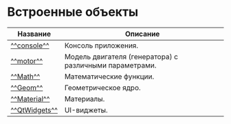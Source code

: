 # Встроенные объекты
| Название         | Описание                                      |
|------------------|-----------------------------------------------|
| [^^console^^](console/_index.md)     | Консоль приложения.                          |
| [^^motor^^](motor/_index.md)         | Модель двигателя (генератора) с различными параметрами. |
| [^^Math^^](Math/_index.md)           | Математические функции.                       |
| [^^Geom^^](Geom/_index.md)           | Геометрическое ядро.                          |
| [^^Material^^](Material/_index.md)   | Материалы.                                    |
| [^^QtWidgets^^](QtWidgets/_index.md) | UI-виджеты.                                   |